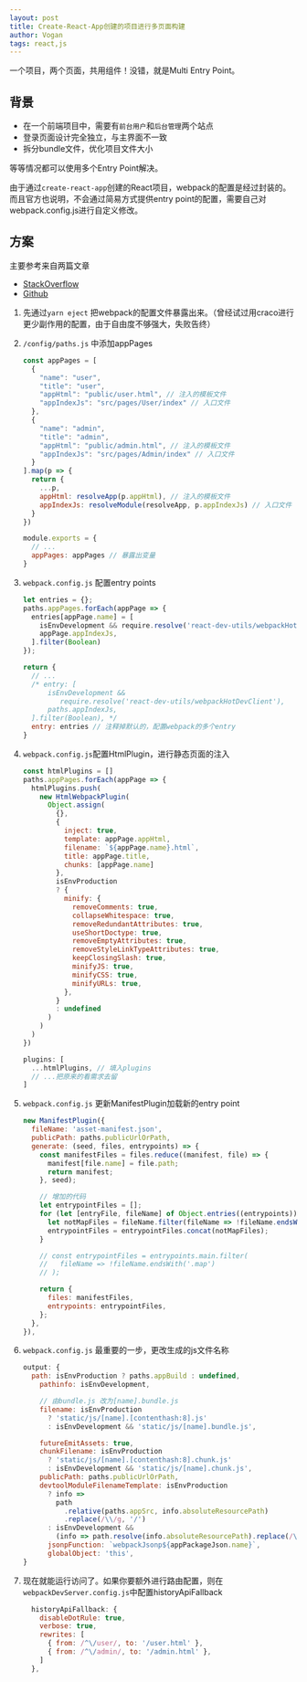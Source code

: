 ```yaml
---
layout: post
title: Create-React-App创建的项目进行多页面构建
author: Vogan
tags: react,js
---
```

一个项目，两个页面，共用组件！没错，就是Multi Entry Point。
<!--more-->
## 背景

- 在一个前端项目中，需要有`前台用户`和`后台管理`两个站点
- 登录页面设计完全独立，与主界面不一致
- 拆分bundle文件，优化项目文件大小

等等情况都可以使用多个Entry Point解决。

由于通过`create-react-app`创建的React项目，webpack的配置是经过封装的。而且官方也说明，不会通过简易方式提供entry point的配置，需要自己对webpack.config.js进行自定义修改。

## 方案

主要参考来自两篇文章

- [StackOverflow](https://stackoverflow.com/a/61815449)
- [Github](https://github.com/danvc/create-react-app-multiple-entry-points)

1. 先通过`yarn eject` 把webpack的配置文件暴露出来。（曾经试过用craco进行更少副作用的配置，由于自由度不够强大，失败告终）

2. `/config/paths.js` 中添加appPages

   ```javascript
   const appPages = [
     {
       "name": "user",
       "title": "user",
       "appHtml": "public/user.html", // 注入的模板文件
       "appIndexJs": "src/pages/User/index" // 入口文件
     },
     {
       "name": "admin",
       "title": "admin",
       "appHtml": "public/admin.html", // 注入的模板文件
       "appIndexJs": "src/pages/Admin/index" // 入口文件
     }
   ].map(p => {
     return {
       ...p,
       appHtml: resolveApp(p.appHtml), // 注入的模板文件
       appIndexJs: resolveModule(resolveApp, p.appIndexJs) // 入口文件
     }
   })

   module.exports = {
     // ...
     appPages: appPages // 暴露出变量
   }
   ```

3. `webpack.config.js` 配置entry points

   ```javascript
   let entries = {};
   paths.appPages.forEach(appPage => {
     entries[appPage.name] = [
       isEnvDevelopment && require.resolve('react-dev-utils/webpackHotDevClient'),
       appPage.appIndexJs,
     ].filter(Boolean)
   });

   return {
     // ...
     /* entry: [
         isEnvDevelopment &&
            require.resolve('react-dev-utils/webpackHotDevClient'),
         paths.appIndexJs,
     ].filter(Boolean), */
     entry: entries // 注释掉默认的，配置webpack的多个entry
   }
   ```

4. `webpack.config.js`配置HtmlPlugin，进行静态页面的注入<srcipt>

   ```javascript
   const htmlPlugins = []
   paths.appPages.forEach(appPage => {
     htmlPlugins.push(
       new HtmlWebpackPlugin(
         Object.assign(
           {},
           {
             inject: true,
             template: appPage.appHtml,
             filename: `${appPage.name}.html`,
             title: appPage.title,
             chunks: [appPage.name]
           },
           isEnvProduction
           ? {
             minify: {
               removeComments: true,
               collapseWhitespace: true,
               removeRedundantAttributes: true,
               useShortDoctype: true,
               removeEmptyAttributes: true,
               removeStyleLinkTypeAttributes: true,
               keepClosingSlash: true,
               minifyJS: true,
               minifyCSS: true,
               minifyURLs: true,
             },
           }
           : undefined
         )
       )
     )
   })

   plugins: [
     ...htmlPlugins, // 填入plugins
     // ...把原来的看需求去留
   ]
   ```

5. `webpack.config.js` 更新ManifestPlugin加载新的entry point

   ```javascript
   new ManifestPlugin({
     fileName: 'asset-manifest.json',
     publicPath: paths.publicUrlOrPath,
     generate: (seed, files, entrypoints) => {
       const manifestFiles = files.reduce((manifest, file) => {
         manifest[file.name] = file.path;
         return manifest;
       }, seed);

       // 增加的代码
       let entrypointFiles = [];
       for (let [entryFile, fileName] of Object.entries((entrypoints))) {
         let notMapFiles = fileName.filter(fileName => !fileName.endsWith('.map'));
         entrypointFiles = entrypointFiles.concat(notMapFiles);
       }

       // const entrypointFiles = entrypoints.main.filter(
       //   fileName => !fileName.endsWith('.map')
       // );

       return {
         files: manifestFiles,
         entrypoints: entrypointFiles,
       };
     },
   }),

   ```

6. `webpack.config.js` 最重要的一步，更改生成的js文件名称

   ```javascript
   output: {
     path: isEnvProduction ? paths.appBuild : undefined,
       pathinfo: isEnvDevelopment,

       // 由bundle.js 改为[name].bundle.js
       filename: isEnvProduction
         ? 'static/js/[name].[contenthash:8].js'
         : isEnvDevelopment && 'static/js/[name].bundle.js',

       futureEmitAssets: true,
       chunkFilename: isEnvProduction
         ? 'static/js/[name].[contenthash:8].chunk.js'
         : isEnvDevelopment && 'static/js/[name].chunk.js',
       publicPath: paths.publicUrlOrPath,
       devtoolModuleFilenameTemplate: isEnvProduction
         ? info =>
           path
             .relative(paths.appSrc, info.absoluteResourcePath)
             .replace(/\\/g, '/')
         : isEnvDevelopment &&
           (info => path.resolve(info.absoluteResourcePath).replace(/\\/g, '/')),
         jsonpFunction: `webpackJsonp${appPackageJson.name}`,
         globalObject: 'this',
   }
   ```

7. 现在就能运行访问了。如果你要额外进行路由配置，则在`webpackDevServer.config.js`中配置historyApiFallback

   ```javascript
     historyApiFallback: {
       disableDotRule: true,
       verbose: true,
       rewrites: [
         { from: /^\/user/, to: '/user.html' },
         { from: /^\/admin/, to: '/admin.html' },
       ]
     },
   ```

